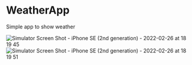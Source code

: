 # WeatherApp
Simple app to show weather


![Simulator Screen Shot - iPhone SE (2nd generation) - 2022-02-26 at 18 19 45](https://user-images.githubusercontent.com/87355480/155848588-361c9cb2-caa5-40cd-a15d-c08fca73bcb5.png)
![Simulator Screen Shot - iPhone SE (2nd generation) - 2022-02-26 at 18 19 51](https://user-images.githubusercontent.com/87355480/155848590-95994473-f578-4343-8567-6447841fc202.png)
